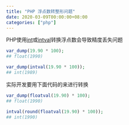 ```yaml
---
title: "PHP 浮点数转整形问题"
date: 2020-03-09T00:00:00+08:00
categories: ["php"]
---
```


PHP使用[int]()或[intval]()转换浮点数会导致精度丢失问题

```php
var_dump(19.90 * 100);
## float(1990)

var_dump(intval(19.90 * 100));
## int(1989)
```

实际开发要用下面代码的来进行转换

```php
var_dump(floatval(19.90) * 100);
## float(1990)

intval(round(floatval(19.90) * 100));
## int(1990)
```
